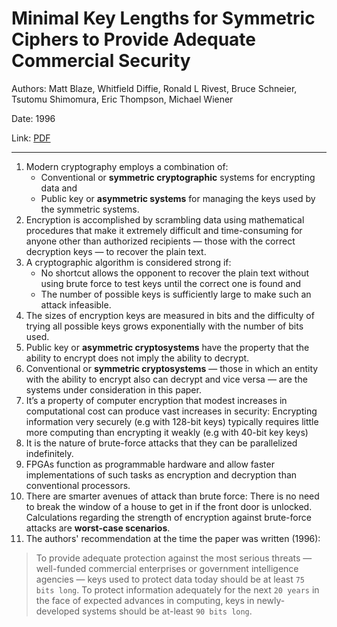 # Minimal Key Lengths for Symmetric Ciphers to Provide Adequate Commercial Security


Authors: Matt Blaze, Whitfield Diffie, Ronald L Rivest, Bruce Schneier, Tsutomu Shimomura, Eric Thompson, Michael Wiener

Date: 1996

Link: [PDF](https://evervault.com/papers/key-length.pdf)

-----

1. Modern cryptography employs a combination of:
    * Conventional or **symmetric cryptographic** systems for encrypting data and
    * Public key or **asymmetric systems** for managing the keys used by the symmetric systems.
2. Encryption is accomplished by scrambling data using mathematical procedures that make it extremely difficult and time-consuming for anyone other than authorized recipients — those with the correct decryption keys — to recover the plain text.
3. A cryptographic algorithm is considered strong if:
    * No shortcut allows the opponent to recover the plain text without using brute force to test keys until the correct one is found and
    * The number of possible keys is sufficiently large to make such an attack infeasible.
4. The sizes of encryption keys are measured in bits and the difficulty of trying all possible keys grows exponentially with the number of bits used.
5. Public key or **asymmetric cryptosystems** have the property that the ability to encrypt does not imply the ability to decrypt.
6. Conventional or **symmetric cryptosystems** — those in which an entity with the ability to encrypt also can decrypt and vice versa — are the systems under consideration in this paper.
7. It’s a property of computer encryption that modest increases in computational cost can produce vast increases in security: Encrypting information very securely (e.g with 128-bit keys) typically requires little more computing than encrypting it weakly (e.g with 40-bit key keys)
8. It is the nature of brute-force attacks that they can be parallelized indefinitely.
9. FPGAs function as programmable hardware and allow faster implementations of such tasks as encryption and decryption than conventional processors.
10. There are smarter avenues of attack than brute force: There is no need to break the window of a house to get in if the front door is unlocked. Calculations regarding the strength of encryption against brute-force attacks are **worst-case scenarios**.
11. The authors' recommendation at the time the paper was written (1996):
> To provide adequate protection against the most serious threats — well-funded commercial enterprises or government intelligence agencies — keys used to protect data today should be at least `75 bits long`. To protect information adequately for the next `20 years` in  
the face of expected advances in computing, keys in newly-developed systems should be at-least `90 bits long`.
